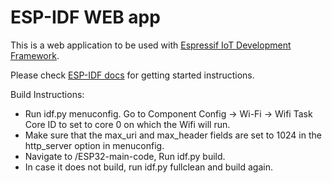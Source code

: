 ESP-IDF WEB app
====================

This is a web application to be used with [Espressif IoT Development Framework](https://github.com/espressif/esp-idf).

Please check [ESP-IDF docs](https://docs.espressif.com/projects/esp-idf/en/latest/get-started/index.html) for getting started instructions.

Build Instructions:

* Run idf.py menuconfig. Go to Component Config -> Wi-Fi -> Wifi Task Core ID to set to core 0 on which the Wifi will run.
* Make sure that the max_uri and max_header fields are set to 1024 in the http_server option in menuconfig.
* Navigate to /ESP32-main-code, Run idf.py build.
* In case it does not build, run idf.py fullclean and build again.

